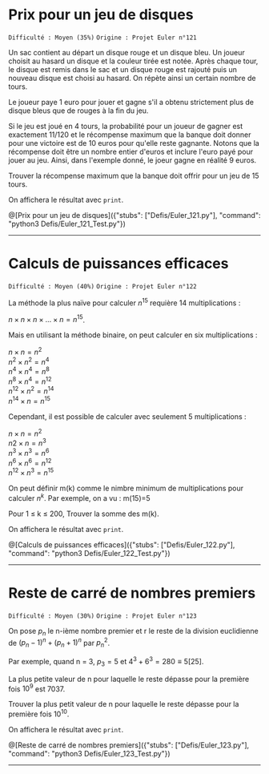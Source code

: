 # Prix pour un jeu de disques
`Difficulté : Moyen (35%)`
`Origine : Projet Euler n°121`

Un sac contient au départ un disque rouge et un disque bleu. Un joueur choisit au hasard un disque et la couleur tirée est notée. Après chaque tour, le disque est remis dans le sac et un disque rouge est rajouté puis un nouveau disque est choisi au hasard. On répète ainsi un certain nombre de tours.

Le joueur paye 1 euro  pour jouer et gagne s'il a obtenu strictement plus de disque bleus que de rouges à la fin du jeu.

Si le jeu est joué en 4 tours, la probabilité pour un joueur de gagner est exactement 11/120 et le récompense maximum que la banque doit donner pour une victoire est de 10 euros pour qu'elle reste gagnante. Notons que la récompense doit être un nombre entier d'euros et inclure l'euro payé pour jouer au jeu. Ainsi, dans l'exemple donné, le joeur gagne en réalité 9 euros.

Trouver la récompense maximum que la banque doit offrir pour un jeu de 15 tours.

On affichera le résultat avec `print`.

@[Prix pour un jeu de disques]({"stubs": ["Defis/Euler_121.py"], "command": "python3 Defis/Euler_121_Test.py"})

---

# Calculs de puissances efficaces
`Difficulté : Moyen (40%)`
`Origine : Projet Euler n°122`

La méthode la plus naïve pour calculer $`n^{15}`$ requière 14 multiplications :

$`n\times n \times n\times ... \times n = n ^{15}`$.

Mais en utilisant la méthode binaire, on peut calculer en six multiplications : 

$`n × n = n^2`$  
$`n^2 × n^2 = n^4`$  
$`n^4 × n^4 = n^8`$  
$`n^8 × n^4 = n^{12}`$  
$`n^{12} × n^2 = n^{14}`$  
$`n^{14} × n = n^{15}`$  

Cependant, il est possible de calculer avec seulement 5 multiplications : 

$`n × n = n^2`$  
$`n2 × n = n^3`$  
$`n^3 × n^3 = n^6`$  
$`n^6 × n^6 = n^{12}`$  
$`n^{12} × n^3 = n^{15}`$  

On peut définir m(k) comme le nimbre minimum de multiplications pour calculer $`n^k`$. Par exemple, on a vu : m(15)=5

Pour 1 ≤ k ≤ 200, Trouver la somme des m(k).

On affichera le résultat avec `print`.

@[Calculs de puissances efficaces]({"stubs": ["Defis/Euler_122.py"], "command": "python3 Defis/Euler_122_Test.py"})

---

# Reste de carré de nombres premiers
`Difficulté : Moyen (30%)`
`Origine : Projet Euler n°123`

On pose $`p_n`$ le n-ième nombre premier et r le reste de la division euclidienne de $`(p_n-1)^n+(p_n+1)^n`$ par $`p_n^2`$.

Par exemple, quand n = 3, $`p_3=5`$ et $`4^3+6^3 = 280 \equiv 5 [25]`$.

La plus petite valeur de n pour laquelle le reste dépasse pour la première fois $`10^9`$ est 7037.

Trouver la plus petit valeur de n pour laquelle le reste dépasse pour la première fois $`10^{10}`$.

On affichera le résultat avec `print`.

@[Reste de carré de nombres premiers]({"stubs": ["Defis/Euler_123.py"], "command": "python3 Defis/Euler_123_Test.py"})

---
